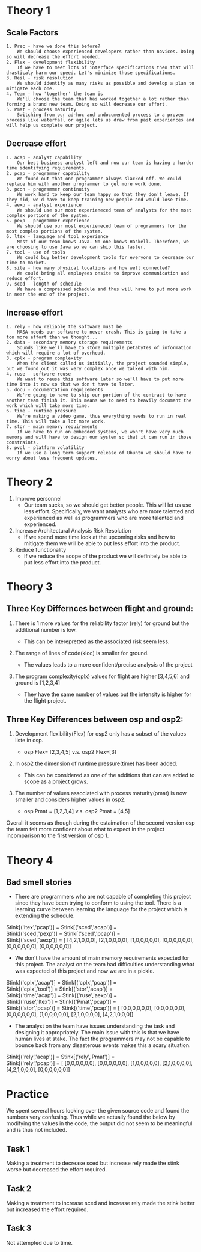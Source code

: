 # Theory 1

## Scale Factors
    1. Prec - have we done this before?
        We should choose experienced developers rather than novices. Doing so will decrease the effort needed.
    2. Flex - development flexibility
        If we have to meet lots of interface specifications then that will drasticaly harm our speed. Let's minimize those specifications.
    3. Resl - risk resolution
        We should identify as many risks as possible and develop a plan to mitigate each one.
    4. Team - how 'together' the team is
        We'll choose the team that has worked together a lot rather than forming a brand new team. Doing so will decrease our effort.
    5. Pmat - process maturity
        Switching from our ad-hoc and undocumented process to a proven process like waterfall or agile lets us draw from past experiences and will help us complete our project.

## Decrease effort
    1. acap - analyst capability
        Our best business analyst left and now our team is having a harder time identifying requirements.
    2. pcap - programmer capability
        We found out that one programmer always slacked off. We could replace him with another programmer to get more work done.
    3. pcon - programmer continuity
        We work hard to keep our team happy so that they don't leave. If they did, we'd have to keep training new people and would lose time.
    4. aexp - analyst experience
        We should use our most experieneced team of analysts for the most complex portions of the system.
    5. pexp - programmer experience
        We should use our most experieneced team of programmers for the most complex portions of the system.
    6. ltex - language and tool experience
        Most of our team knows Java. No one knows Haskell. Therefore, we are choosing to use Java so we can ship this faster.
    7. tool - use of tools
        We could buy better development tools for everyone to decrease our time to market.
    8. site - how many physical locations and how well connected?
        We could bring all employees onsite to improve communication and reduce effort.
    9. sced - length of schedule
        We have a compressed schedule and thus will have to put more work in near the end of the project.

## Increase effort
    1. rely - how reliable the software must be
        NASA needs our software to never crash. This is going to take a ton more effort than we thought...
    2. data - secondary memory storage requirements
        Sounds like we'll have to store multiple petabytes of information which will require a lot of overhead.
    3. cplx - program complexity
        When the client called us initially, the project sounded simple, but we found out it was very complex once we talked with him.
    4. ruse - software reuse
        We want to reuse this software later so we'll have to put more time into it now so that we don't have to later.
    5. docu - documentation requirements
        We're going to have to ship our portion of the contract to have another team finish it. This means we to need to heavily document the work which will take more time.
    6. time - runtime pressure
        We're making a video game, thus everything needs to run in real time. This will take a lot more work.
    7. stor - main memory requirements
        If we have to run on embedded systems, we won't have very much memory and will have to design our system so that it can run in those constraints.
    8. pvol - platform volatility
        If we use a long term support release of Ubuntu we should have to worry about less frequent updates.



# Theory 2

1. Improve personnel
    * Our team sucks, so we should get better people. This will let us use less effort. Specifically, we want analysts who are more talented and experienced as well as programmers who are more talented and experienced.
2. Increase Architectural Analysis Risk Resolution
    * If we spend more time look at the upcoming risks and how to mitigate them we will be able to put less effort into the product.
3. Reduce functionality
    * If we reduce the scope of the product we will definitely be able to put less effort into the product.


# Theory 3

## Three Key Differnces between flight and ground:
1.  There is 1 more values for the reliability factor (rely) for ground but the additional number is low.
    - This can be interepretted as the associated risk seem less.

2.  The range of lines of code(kloc) is smaller for ground.
    - The values leads to a more confident/precise analysis of the project

3.  The program complexity(cplx) values for flight are higher [3,4,5,6] and ground is [1,2,3,4]
    - They have the same number of values but the intensity is higher for the flight project.

## Three Key Differences between osp and osp2:
1. Development flexibility(Flex) for osp2 only has a subset of the values liste in osp.
    - osp Flex= [2,3,4,5] v.s. osp2 Flex=[3]

2. In osp2 the dimension of runtime pressure(time) has been added.
    - This can be considered as one of the additions that can are added to scope as a project grows.

3. The number of values associated with process maturity(pmat) is now smaller and considers higher values in osp2.
    - osp Pmat = [1,2,3,4] v.s. osp2 Pmat = [4,5]


Overall it seems as though during the estaimation of the second version osp the team felt more confident about what to expect in the project incomparison to the first version of osp 1.


# Theory 4 

## Bad smell stories

- There are programmers who are not capable of completing this project since they have been trying to conform to using the tool. There is a learning curve between learning the language for the project which is extending the schedule.

Stink[('ltex','pcap')] = Stink[('sced','acap')] = \
Stink[('sced','pexp')] = Stink[('sced','pcap')] = \
Stink[('sced','aexp')] = [
 [4,2,1,0,0,0],
 [2,1,0,0,0,0],
 [1,0,0,0,0,0],
 [0,0,0,0,0,0],
 [0,0,0,0,0,0],
 [0,0,0,0,0,0]]

- We don't have the amount of main memory requirements expected for this project. The analyst on the team  had difficulties understanding what was expected of this project and now we are in a pickle.


Stink[('cplx','acap')] = Stink[('cplx','pcap')] = \
Stink[('cplx','tool')] = Stink[('stor','acap')] = \
Stink[('time','acap')] = Stink[('ruse','aexp')] = \
Stink[('ruse','ltex')] = Stink[('Pmat','pcap')] = \
Stink[('stor','pcap')] = Stink[('time','pcap')] = [
 [0,0,0,0,0,0],
 [0,0,0,0,0,0],
 [0,0,0,0,0,0],
 [1,0,0,0,0,0],
 [2,1,0,0,0,0],
 [4,2,1,0,0,0]]


 - The analyst on the team have issues understanding the task and designing it appropriately. The main issue with this is that we have human lives at stake. The fact the programmers may not be capable to bounce back from any disasterous events makes this a scary situation. 


Stink[('rely','acap')] = Stink[('rely','Pmat')] = \
Stink[('rely','pcap')] = [
 [0,0,0,0,0,0],
 [0,0,0,0,0,0],
 [1,0,0,0,0,0],
 [2,1,0,0,0,0],
 [4,2,1,0,0,0],
 [0,0,0,0,0,0]]



# Practice
We spent several hours looking over the given source code and found the numbers very confusing. Thus while we actually found the below by modifying the values in the code, the output did not seem to be meaningful and is thus not included.

## Task 1
Making a treatment to decrease sced but increase rely made the stink worse but decreased the effort required.

## Task 2
Making a treatment to increase sced and increase rely made the stink better but increased the effort required.

## Task 3
Not attempted due to time.